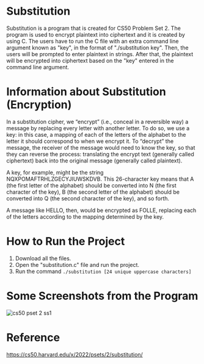 # Substitution
Substitution is a program that is created for CS50 Problem Set 2. The program is used to encrypt plaintext into ciphertext and it is created by using C. The users have to run the C file with an extra command line argument known as "key", in the format of "./substitution key". Then, the users will be prompted to enter plaintext in strings. After that, the plaintext will be encrypted into ciphertext based on the "key" entered in the command line argument.

# Information about Substitution (Encryption)
In a substitution cipher, we “encrypt” (i.e., conceal in a reversible way) a message by replacing every letter with another letter. To do so, we use a key: in this case, a mapping of each of the letters of the alphabet to the letter it should correspond to when we encrypt it. To “decrypt” the message, the receiver of the message would need to know the key, so that they can reverse the process: translating the encrypt text (generally called ciphertext) back into the original message (generally called plaintext).

A key, for example, might be the string NQXPOMAFTRHLZGECYJIUWSKDVB. This 26-character key means that A (the first letter of the alphabet) should be converted into N (the first character of the key), B (the second letter of the alphabet) should be converted into Q (the second character of the key), and so forth.

A message like HELLO, then, would be encrypted as FOLLE, replacing each of the letters according to the mapping determined by the key.

# How to Run the Project
1) Download all the files.
2) Open the "substitution.c" file and run the project.
3) Run the command `./substitution [24 unique uppercase characters]`

# Some Screenshots from the Program 
![cs50 pset 2 ss1](https://user-images.githubusercontent.com/95561298/178780713-7ed243c2-bde3-45c6-ba51-61721e1e5970.png)

# Reference 
https://cs50.harvard.edu/x/2022/psets/2/substitution/
